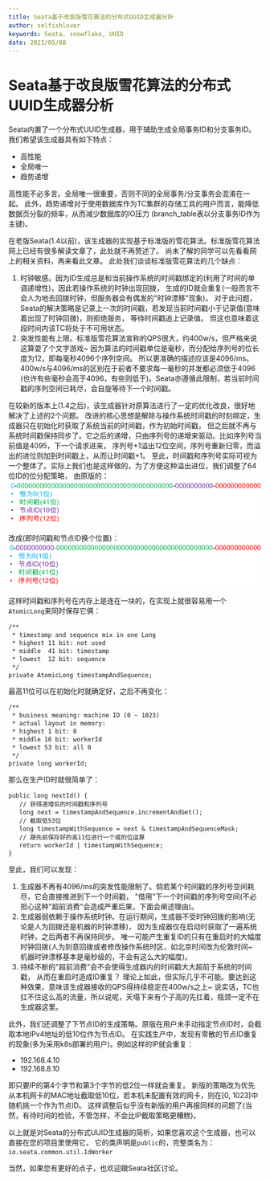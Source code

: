 ```yaml
---
title: Seata基于改良版雪花算法的分布式UUID生成器分析
author: selfishlover
keywords: Seata, snowflake, UUID
date: 2021/05/08
---
```


# Seata基于改良版雪花算法的分布式UUID生成器分析

Seata内置了一个分布式UUID生成器，用于辅助生成全局事务ID和分支事务ID。我们希望该生成器具有如下特点：
- 高性能
- 全局唯一
- 趋势递增

高性能不必多言。全局唯一很重要，否则不同的全局事务/分支事务会混淆在一起。
此外，趋势递增对于使用数据库作为TC集群的存储工具的用户而言，能降低数据页分裂的频率，从而减少数据库的IO压力
(branch_table表以分支事务ID作为主键)。

在老版Seata(1.4以前)，该生成器的实现基于标准版的雪花算法。标准版雪花算法网上已经有很多解读文章了，此处就不再赘述了。
尚未了解的同学可以先看看网上的相关资料，再来看此文章。
此处我们谈谈标准版雪花算法的几个缺点：
1. 时钟敏感。因为ID生成总是和当前操作系统的时间戳绑定的(利用了时间的单调递增性)，因此若操作系统的时钟出现回拨，
   生成的ID就会重复(一般而言不会人为地去回拨时钟，但服务器会有偶发的"时钟漂移"现象)。
   对于此问题，Seata的解决策略是记录上一次的时间戳，若发现当前时间戳小于记录值(意味着出现了时钟回拨)，则拒绝服务，
   等待时间戳追上记录值。 但这也意味着这段时间内该TC将处于不可用状态。
2. 突发性能有上限。标准版雪花算法宣称的QPS很大，约400w/s，但严格来说这算耍了个文字游戏~
   因为算法的时间戳单位是毫秒，而分配给序列号的位长度为12，即每毫秒4096个序列空间。
   所以更准确的描述应该是4096/ms。400w/s与4096/ms的区别在于前者不要求每一毫秒的并发都必须低于4096
   (也许有些毫秒会高于4096，有些则低于)。Seata亦遵循此限制，若当前时间戳的序列空间已耗尽，会自旋等待下一个时间戳。

在较新的版本上(1.4之后)，该生成器针对原算法进行了一定的优化改良，很好地解决了上述的2个问题。
改进的核心思想是解除与操作系统时间戳的时刻绑定，生成器只在初始化时获取了系统当前的时间戳，作为初始时间戳，
但之后就不再与系统时间戳保持同步了。它之后的递增，只由序列号的递增来驱动。比如序列号当前值是4095，下一个请求进来，
序列号+1溢出12位空间，序列号重新归零，而溢出的进位则加到时间戳上，从而让时间戳+1。
至此，时间戳和序列号实际可视为一个整体了。实际上我们也是这样做的，为了方便这种溢出进位，我们调整了64位ID的位分配策略，
由原版的：
![原版位分配策略](/img/blog/seata/uuid/before.png)

改成(即时间戳和节点ID换个位置)：
![改进版位分配策略](/img/blog/seata/uuid/after.png)

这样时间戳和序列号在内存上是连在一块的，在实现上就很容易用一个`AtomicLong`来同时保存它俩：
```
/**
 * timestamp and sequence mix in one Long
 * highest 11 bit: not used
 * middle  41 bit: timestamp
 * lowest  12 bit: sequence
 */
private AtomicLong timestampAndSequence;
```
最高11位可以在初始化时就确定好，之后不再变化：
```
/**
 * business meaning: machine ID (0 ~ 1023)
 * actual layout in memory:
 * highest 1 bit: 0
 * middle 10 bit: workerId
 * lowest 53 bit: all 0
 */
private long workerId;
```
那么在生产ID时就很简单了：
```
public long nextId() {
   // 获得递增后的时间戳和序列号
   long next = timestampAndSequence.incrementAndGet();
   // 截取低53位
   long timestampWithSequence = next & timestampAndSequenceMask;
   // 跟先前保存好的高11位进行一个或的位运算
   return workerId | timestampWithSequence;
}
```

至此，我们可以发现：
1. 生成器不再有4096/ms的突发性能限制了。倘若某个时间戳的序列号空间耗尽，它会直接推进到下一个时间戳，
   "借用"下一个时间戳的序列号空间(不必担心这种"超前消费"会造成严重后果，下面会阐述理由)。
2. 生成器弱依赖于操作系统时钟。在运行期间，生成器不受时钟回拨的影响(无论是人为回拨还是机器的时钟漂移)，
   因为生成器仅在启动时获取了一遍系统时钟，之后两者不再保持同步。
   唯一可能产生重复ID的只有在重启时的大幅度时钟回拨(人为刻意回拨或者修改操作系统时区，如北京时间改为伦敦时间~
   机器时钟漂移基本是毫秒级的，不会有这么大的幅度)。
3. 持续不断的"超前消费"会不会使得生成器内的时间戳大大超前于系统的时间戳， 从而在重启时造成ID重复？
   理论上如此，但实际几乎不可能。要达到这种效果，意味该生成器接收的QPS得持续稳定在400w/s之上~
   说实话，TC也扛不住这么高的流量，所以说呢，天塌下来有个子高的先扛着，瓶颈一定不在生成器这里。

此外，我们还调整了下节点ID的生成策略。原版在用户未手动指定节点ID时，会截取本地IPv4地址的低10位作为节点ID。
在实践生产中，发现有零散的节点ID重复的现象(多为采用k8s部署的用户)。例如这样的IP就会重复：
- 192.168.4.10
- 192.168.8.10

即只要IP的第4个字节和第3个字节的低2位一样就会重复。
新版的策略改为优先从本机网卡的MAC地址截取低10位，若本机未配置有效的网卡，则在[0, 1023]中随机挑一个作为节点ID。
这样调整后似乎没有新版的用户再报同样的问题了(当然，有待时间的检验，不管怎样，不会比IP截取策略更糟糕)。

以上就是对Seata的分布式UUID生成器的简析，如果您喜欢这个生成器，也可以直接在您的项目里使用它，
它的类声明是`public`的，完整类名为：
`io.seata.common.util.IdWorker`

当然，如果您有更好的点子，也欢迎跟Seata社区讨论。
